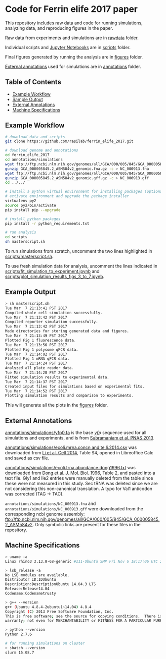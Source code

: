 # Code for Ferrin elife 2017 paper

This repository includes raw data and code for running simulations, analyzing data, and reproducing figures in the paper.

Raw data from experiments and simulations are in [rawdata](rawdata) folder.

Individual scripts and [Jupyter Notebooks](http://jupyter.org/) are in [scripts](scripts) folder.

Final figures generated by running the analysis are in [figures](figures) folder.

[External annotations](#external-annotations) used for simulations are in [annotations](annotations) folder.

## Table of Contents
- [Example Workflow](#example-workflow)
- [Sample Output](#sample-output)
- [External Annotations](#external-annotations)
- [Machine Specifications](#machine-specifications)

## Example Workflow

```bash
# download data and scripts
git clone https://github.com/rasilab/ferrin_elife_2017.git

# download genome and annotations
cd ferrin_elife_2017
cd annotations/simulations
wget ftp://ftp.ncbi.nlm.nih.gov/genomes/all/GCA/000/005/845/GCA_000005845.2_ASM584v2/GCA_000005845.2_ASM584v2_genomic.fna.gz
gunzip GCA_000005845.2_ASM584v2_genomic.fna.gz -c > NC_000913.fna
wget ftp://ftp.ncbi.nlm.nih.gov/genomes/all/GCA/000/005/845/GCA_000005845.2_ASM584v2/GCA_000005845.2_ASM584v2_genomic.gff.gz
gunzip GCA_000005845.2_ASM584v2_genomic.gff.gz -c > NC_000913.gff
cd ../../

# install a python virtual environment for installing packages (optional)
# activate environment and upgrade the package installer
virtualenv py2
source py2/bin/activate
pip install pip --upgrade

# install python packages
pip install -r python_requirements.txt

# run analysis
cd scripts
sh masterscript.sh
```

To run simulations from scratch, uncomment the two lines highlighted in [scripts/masterscript.sh](scripts/masterscript.sh).

To use fresh simulation data for analysis, uncomment the lines indicated in [scripts/fit_simulation_to_experiment.ipynb](scripts/fit_simulation_to_experiment.ipynb) and [scripts/plot_simulation_results_figs_3_to_7.ipynb](scripts/plot_simulation_results_figs_3_to_7.ipynb).

## Example Output

```bash
> sh masterscript.sh
Tue Mar  7 21:13:41 PST 2017
Compiled whole cell simulation successfully.
Tue Mar  7 21:13:42 PST 2017
Compiled reporter simulation successfully.
Tue Mar  7 21:13:42 PST 2017
Made directories for storing generated data and figures.
Tue Mar  7 21:13:49 PST 2017
Plotted Fig 1 fluorescence data.
Tue Mar  7 21:13:56 PST 2017
Plotted Fig 1 polysome qPCR data.
Tue Mar  7 21:14:02 PST 2017
Plotted Fig 1 mRNA qPCR data.
Tue Mar  7 21:14:24 PST 2017
Analyzed all plate reader data.
Tue Mar  7 21:14:28 PST 2017
Fitted simulation results to experimental data.
Tue Mar  7 21:14:37 PST 2017
Created input files for simulations based on experimental fits.
Tue Mar  7 21:14:52 PST 2017
Plotting simulation results and comparison to experiments.
```
This will generate all the plots in the [figures](figures) folder.

## External Annotations

[annotations/simulations/yfp0.fa](annotations/simulations/yfp0.fa) is the base *yfp* sequence used for all simulations and experiments, and is from [Subramaniam et al. PNAS 2013](https://www.ncbi.nlm.nih.gov/pubmed/23277573/).

[annotations/simulations/ecoli.mrna.concn.and.te.li.2014.csv](annotations/simulations/ecoli.mrna.concn.and.te.li.2014.csv) was downloaded from [Li et al. Cell 2014](https://www.ncbi.nlm.nih.gov/pmc/articles/PMC4006352/), Table S4, opened in Libreoffice Calc and saved as csv file.

[annotations/simulations/ecoli.trna.abundance.dong1996.txt](annotations/simulations/ecoli.trna.abundance.dong1996.txt) was downloaded from [Dong et al. J. Mol. Biol. 1996](https://www.ncbi.nlm.nih.gov/pubmed/8709146), Table 2, and pasted into a text file. Gly1 and Ile2 entries were manually deleted from the table since these were not measured in this study. Sec tRNA was deleted since we are not considering this non-canonical translation. A typo for Val1 anticodon was corrected (TAG → TAC).

`annotations/simulations/NC_000913.fna` and `annotations/simulations/NC_000913.gff` were downloaded from the corresponding ncbi genome assembly: ftp://ftp.ncbi.nlm.nih.gov/genomes/all/GCA/000/005/845/GCA_000005845.2_ASM584v2. Only symbolic links are present for these files in the repository.

## Machine Specifications

```bash
> uname -a
Linux rhino3 3.13.0-68-generic #111-Ubuntu SMP Fri Nov 6 18:17:06 UTC 2015 x86_64 x86_64 x86_64 GNU/Linux

> lsb_release -a
No LSB modules are available.
Distributor ID:IDUbuntu
Description:DescriptionUbuntu 14.04.3 LTS
Release:Release14.04
Codename:Codenametrusty

> g++ --version
g++ (Ubuntu 4.8.4-2ubuntu1~14.04) 4.8.4
Copyright (C) 2013 Free Software Foundation, Inc.
This is free software; see the source for copying conditions.  There is NO
warranty; not even for MERCHANTABILITY or FITNESS FOR A PARTICULAR PURPOSE.

> python --version
Python 2.7.6

# for running simulations on cluster
> sbatch --version
slurm 15.08.7
```
